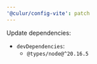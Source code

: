 ```yaml
---
'@culur/config-vite': patch
---
```


Update dependencies:

- `devDependencies`:
  - `@types/node@^20.16.5`
